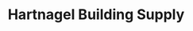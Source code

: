 ---
title: "Hartnagel Building Supply"
url: /port-angeles/hartnagel-building-supply/
shop: trade
---
